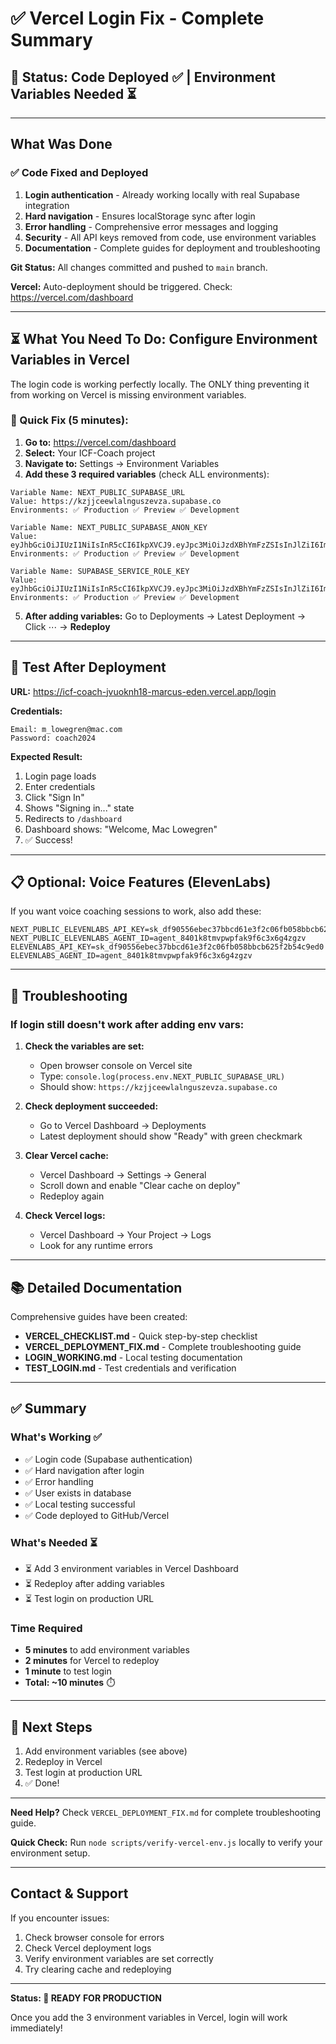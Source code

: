 # ✅ Vercel Login Fix - Complete Summary

## 🎯 Status: Code Deployed ✅ | Environment Variables Needed ⏳

---

## What Was Done

### ✅ Code Fixed and Deployed
1. **Login authentication** - Already working locally with real Supabase integration
2. **Hard navigation** - Ensures localStorage sync after login
3. **Error handling** - Comprehensive error messages and logging
4. **Security** - All API keys removed from code, use environment variables
5. **Documentation** - Complete guides for deployment and troubleshooting

**Git Status:** All changes committed and pushed to `main` branch.

**Vercel:** Auto-deployment should be triggered. Check: https://vercel.com/dashboard

---

## ⏳ What You Need To Do: Configure Environment Variables in Vercel

The login code is working perfectly locally. The ONLY thing preventing it from working on Vercel is missing environment variables.

### 🔧 Quick Fix (5 minutes):

1. **Go to:** https://vercel.com/dashboard
2. **Select:** Your ICF-Coach project
3. **Navigate to:** Settings → Environment Variables
4. **Add these 3 required variables** (check ALL environments):

```
Variable Name: NEXT_PUBLIC_SUPABASE_URL
Value: https://kzjjceewlalnguszevza.supabase.co
Environments: ✅ Production ✅ Preview ✅ Development

Variable Name: NEXT_PUBLIC_SUPABASE_ANON_KEY
Value: eyJhbGciOiJIUzI1NiIsInR5cCI6IkpXVCJ9.eyJpc3MiOiJzdXBhYmFzZSIsInJlZiI6Imt6ampjZWV3bGFsbmd1c3pldnphIiwicm9sZSI6ImFub24iLCJpYXQiOjE3NjE4MzI1NjMsImV4cCI6MjA3NzQwODU2M30.Sl4Ww7DcYPzqmULYkun9q2IMZJlDpQfxmawakeKIY8g
Environments: ✅ Production ✅ Preview ✅ Development

Variable Name: SUPABASE_SERVICE_ROLE_KEY
Value: eyJhbGciOiJIUzI1NiIsInR5cCI6IkpXVCJ9.eyJpc3MiOiJzdXBhYmFzZSIsInJlZiI6Imt6ampjZWV3bGFsbmd1c3pldnphIiwicm9sZSI6InNlcnZpY2Vfcm9sZSIsImlhdCI6MTc2MTgzMjU2MywiZXhwIjoyMDc3NDA4NTYzfQ.d08DSvssDYl3mRey4sleJ1aCM1yuogEnjb7JQw0BQ2g
Environments: ✅ Production ✅ Preview ✅ Development
```

5. **After adding variables:** Go to Deployments → Latest Deployment → Click ⋯ → **Redeploy**

---

## 🧪 Test After Deployment

**URL:** https://icf-coach-jvuoknh18-marcus-eden.vercel.app/login

**Credentials:**
```
Email: m_lowegren@mac.com
Password: coach2024
```

**Expected Result:**
1. Login page loads
2. Enter credentials
3. Click "Sign In"
4. Shows "Signing in..." state
5. Redirects to `/dashboard`
6. Dashboard shows: "Welcome, Mac Lowegren"
7. ✅ Success!

---

## 📋 Optional: Voice Features (ElevenLabs)

If you want voice coaching sessions to work, also add these:

```
NEXT_PUBLIC_ELEVENLABS_API_KEY=sk_df90556ebec37bbcd61e3f2c06fb058bbcb625f2b54c9ed0
NEXT_PUBLIC_ELEVENLABS_AGENT_ID=agent_8401k8tmvpwpfak9f6c3x6g4zgzv
ELEVENLABS_API_KEY=sk_df90556ebec37bbcd61e3f2c06fb058bbcb625f2b54c9ed0
ELEVENLABS_AGENT_ID=agent_8401k8tmvpwpfak9f6c3x6g4zgzv
```

---

## 🐛 Troubleshooting

### If login still doesn't work after adding env vars:

1. **Check the variables are set:**
   - Open browser console on Vercel site
   - Type: `console.log(process.env.NEXT_PUBLIC_SUPABASE_URL)`
   - Should show: `https://kzjjceewlalnguszevza.supabase.co`

2. **Check deployment succeeded:**
   - Go to Vercel Dashboard → Deployments
   - Latest deployment should show "Ready" with green checkmark

3. **Clear Vercel cache:**
   - Vercel Dashboard → Settings → General
   - Scroll down and enable "Clear cache on deploy"
   - Redeploy again

4. **Check Vercel logs:**
   - Vercel Dashboard → Your Project → Logs
   - Look for any runtime errors

---

## 📚 Detailed Documentation

Comprehensive guides have been created:

- **VERCEL_CHECKLIST.md** - Quick step-by-step checklist
- **VERCEL_DEPLOYMENT_FIX.md** - Complete troubleshooting guide  
- **LOGIN_WORKING.md** - Local testing documentation
- **TEST_LOGIN.md** - Test credentials and verification

---

## ✅ Summary

### What's Working ✅
- ✅ Login code (Supabase authentication)
- ✅ Hard navigation after login
- ✅ Error handling
- ✅ User exists in database
- ✅ Local testing successful
- ✅ Code deployed to GitHub/Vercel

### What's Needed ⏳
- ⏳ Add 3 environment variables in Vercel Dashboard
- ⏳ Redeploy after adding variables
- ⏳ Test login on production URL

### Time Required
- **5 minutes** to add environment variables
- **2 minutes** for Vercel to redeploy
- **1 minute** to test login
- **Total: ~10 minutes** ⏱️

---

## 🚀 Next Steps

1. Add environment variables (see above)
2. Redeploy in Vercel
3. Test login at production URL
4. ✅ Done!

---

**Need Help?** Check `VERCEL_DEPLOYMENT_FIX.md` for complete troubleshooting guide.

**Quick Check:** Run `node scripts/verify-vercel-env.js` locally to verify your environment setup.

---

## Contact & Support

If you encounter issues:
1. Check browser console for errors
2. Check Vercel deployment logs
3. Verify environment variables are set correctly
4. Try clearing cache and redeploying

---

**Status: 🚀 READY FOR PRODUCTION**

Once you add the 3 environment variables in Vercel, login will work immediately!

